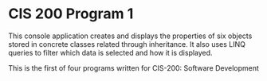 # CIS 200 Program 1

This console application creates and displays the properties of six objects stored in concrete classes related through inheritance. It also uses LINQ queries to filter which data is selected and how it is displayed.

This is the first of four programs written for CIS-200: Software Development
